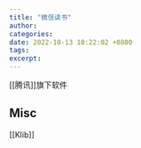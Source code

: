 ```yaml
---
title: "微信读书"
author: 
categories: 
date: 2022-10-13 10:22:02 +0800
tags: 
excerpt: 
---
```


[[腾讯]]旗下软件






## Misc

[[Klib]]

